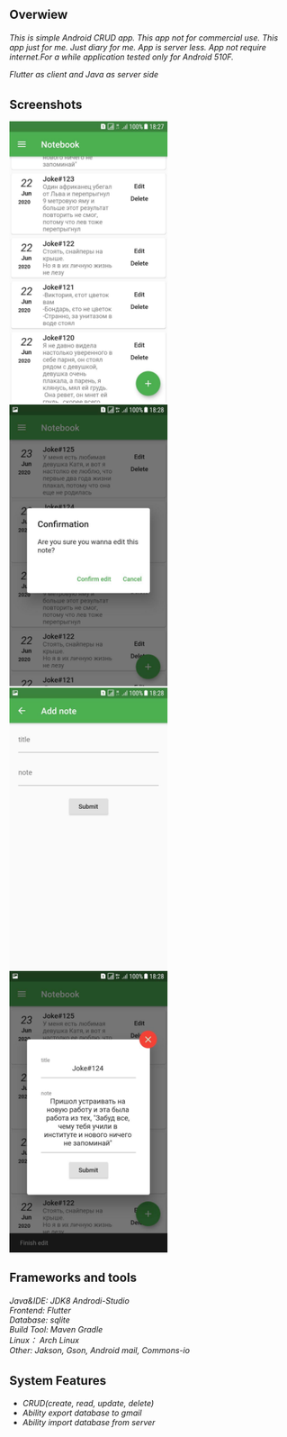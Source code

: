 <h2>Overwiew</h2>
<h6>This is simple Android CRUD app. This app not for commercial use. This app just for me. Just diary for me. App is server less. App not require internet.For a while application tested only for Android 510F.
    
Flutter as client and Java as server side <h6>


<h2>Screenshots</h2>
<img height="500" src="screenschots/1.png">
<img height="500" src="screenschots/3.png">
<img height="500" src="screenschots/2.png">
<img height="500" src="screenschots/4.png">

<h2>Frameworks and tools</h2>

<h6>
    Java&IDE: JDK8 Androdi-Studio<br>
    Frontend: Flutter <br>
    Database: sqlite<br>
    Build Tool: Maven Gradle<br>
    Linux： Arch Linux<br>
    Other: Jakson, Gson, Android mail, Commons-io <br>
</h6>


<h2>System Features</h2>

<h6>
    <ul>
        <li>CRUD(create, read, update, delete)</li>
        <li>Ability export database to gmail</li>
        <li>Ability import database from server</li>
   </ul> 
</h6>
